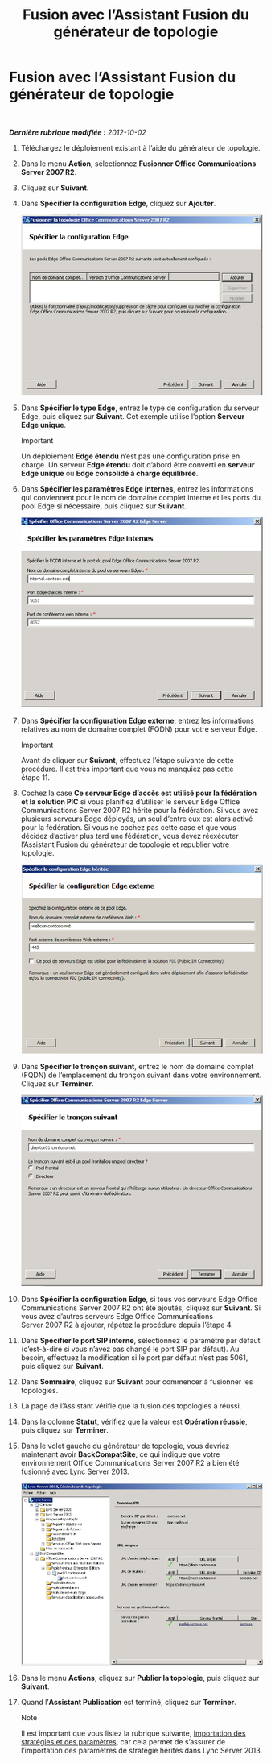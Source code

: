﻿---
title: Fusion avec l’Assistant Fusion du générateur de topologie
TOCTitle: Fusion avec l’Assistant Fusion du générateur de topologie
ms:assetid: c3f3c425-dab6-4dcd-bf0e-d7fde05f2ebf
ms:mtpsurl: https://technet.microsoft.com/fr-fr/library/JJ205243(v=OCS.15)
ms:contentKeyID: 49298752
ms.date: 05/20/2016
mtps_version: v=OCS.15
ms.translationtype: HT
---

# Fusion avec l’Assistant Fusion du générateur de topologie

 

_**Dernière rubrique modifiée :** 2012-10-02_

1.  Téléchargez le déploiement existant à l’aide du générateur de topologie.

2.  Dans le menu **Action**, sélectionnez **Fusionner Office Communications Server 2007 R2**.

3.  Cliquez sur **Suivant**.

4.  Dans **Spécifier la configuration Edge**, cliquez sur **Ajouter**.
    
    ![Assistant Topologie de la fusion, page Spécifier la configuration Edge](images/JJ205243.cdca609d-d4d5-47d9-9ff8-8b1daa4106e1(OCS.15).jpg "Assistant Topologie de la fusion, page Spécifier la configuration Edge")  

5.  Dans **Spécifier le type Edge**, entrez le type de configuration du serveur Edge, puis cliquez sur **Suivant**. Cet exemple utilise l’option **Serveur Edge unique**.
    
    > [!IMPORTANT]  
    > Un déploiement <strong>Edge étendu</strong> n’est pas une configuration prise en charge. Un serveur <strong>Edge étendu</strong> doit d’abord être converti en <strong>serveur Edge unique</strong> ou <strong>Edge consolidé à charge équilibrée</strong>.

6.  Dans **Spécifier les paramètres Edge internes**, entrez les informations qui conviennent pour le nom de domaine complet interne et les ports du pool Edge si nécessaire, puis cliquez sur **Suivant**.
    
    ![Boîte de dialogue Spécifier les paramètres Edge internes](images/JJ205243.dd664761-839c-4ac8-bd1a-5525589dfbb0(OCS.15).jpg "Boîte de dialogue Spécifier les paramètres Edge internes")  

7.  Dans **Spécifier la configuration Edge externe**, entrez les informations relatives au nom de domaine complet (FQDN) pour votre serveur Edge.
    
    > [!IMPORTANT]  
    > Avant de cliquer sur <strong>Suivant</strong>, effectuez l’étape suivante de cette procédure. Il est très important que vous ne manquiez pas cette étape 11.

8.  Cochez la case **Ce serveur Edge d’accès est utilisé pour la fédération et la solution PIC** si vous planifiez d’utiliser le serveur Edge Office Communications Server 2007 R2 hérité pour la fédération. Si vous avez plusieurs serveurs Edge déployés, un seul d’entre eux est alors activé pour la fédération. Si vous ne cochez pas cette case et que vous décidez d’activer plus tard une fédération, vous devez réexécuter l’Assistant Fusion du générateur de topologie et republier votre topologie.
    
    ![Boîte de dialogue Serveur Edge, page Spécifier la configuration Edge externe](images/JJ205243.32e97ce5-92f0-477e-8125-5d2ece237b13(OCS.15).jpg "Boîte de dialogue Serveur Edge, page Spécifier la configuration Edge externe")  

9.  Dans **Spécifier le tronçon suivant**, entrez le nom de domaine complet (FQDN) de l’emplacement du tronçon suivant dans votre environnement. Cliquez sur **Terminer**.
    
    ![Boîte de dialogue Serveur Edge, page Spécifier le tronçon suivant](images/JJ205243.e734ee0d-f91c-4f3f-8ae6-248ecabcf678(OCS.15).jpg "Boîte de dialogue Serveur Edge, page Spécifier le tronçon suivant")  

10. Dans **Spécifier la configuration Edge**, si tous vos serveurs Edge Office Communications Server 2007 R2 ont été ajoutés, cliquez sur **Suivant**. Si vous avez d’autres serveurs Edge Office Communications Server 2007 R2 à ajouter, répétez la procédure depuis l’étape 4.

11. Dans **Spécifier le port SIP interne**, sélectionnez le paramètre par défaut (c’est-à-dire si vous n’avez pas changé le port SIP par défaut). Au besoin, effectuez la modification si le port par défaut n’est pas 5061, puis cliquez sur **Suivant**.

12. Dans **Sommaire**, cliquez sur **Suivant** pour commencer à fusionner les topologies.

13. La page de l’Assistant vérifie que la fusion des topologies a réussi.

14. Dans la colonne **Statut**, vérifiez que la valeur est **Opération réussie**, puis cliquez sur **Terminer**.

15. Dans le volet gauche du générateur de topologie, vous devriez maintenant avoir **BackCompatSite**, ce qui indique que votre environnement Office Communications Server 2007 R2 a bien été fusionné avec Lync Server 2013.
    
    ![Le Générateur de topologie montrant une fusion de topologie](images/JJ205243.62751c76-f018-4c6d-bb48-c61ef8974d31(OCS.15).jpg "Le Générateur de topologie montrant une fusion de topologie")  

16. Dans le menu **Actions**, cliquez sur **Publier la topologie**, puis cliquez sur **Suivant**.

17. Quand l’**Assistant Publication** est terminé, cliquez sur **Terminer**.
    
    > [!NOTE]  
    > Il est important que vous lisiez la rubrique suivante, <a href="import-policies-and-settings.md">Importation des stratégies et des paramètres</a>, car cela permet de s’assurer de l’importation des paramètres de stratégie hérités dans Lync Server 2013.
